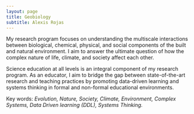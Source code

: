 ```yaml
---
layout: page
title: Geobiology
subtitle: Alexis Rojas
---
```

My research program focuses on understanding the multiscale interactions between biological, chemical, physical, and social components of the built and natural environment. I aim to answer the ultimate question of how the complex nature of life, climate, and society affect each other.

Science education at all levels is an integral component of my research program. As an educator, I aim to bridge the gap between state-of-the-art research and teaching practices by promoting data-driven learning and systems thinking in formal and non-formal educational environments.

Key words: _Evolution, Nature, Society, Climate, Environment, Complex Systems, Data Driven learning (DDL), Systems Thinking._
